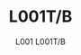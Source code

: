 ---
designer: Alberto Basaglia Natalia Rota Nodari
description: "L001%20is%20a%20collection%20of%20lamps%20with%20an%20iconic%20design%20consisting%20of%20elements%20capable%20of%20creating%20different%20combinations.%20Floor%20lamp%20with%20injection%20moulded%20polycarbonate%20diffuser%20%D8%20520mm%2C%20steel%20base%20and%20stem.%20Foot%20pedal%20to%20swith%20on."
image_primary: img/L001T_L001T-B_01_zoom.jpg
image_secondary: img/L001T_L001T-B_02_zoom.jpg
manufacturer: Pedrali
href: https://www.pedrali.it/en/products/catalog/Lamp-L001T-B/
subtitle: L001 L001T/B
title: L001T/B
image_thumb: img/L001T_L001T-B_cover.jpg
tags: 
  - pedrali
  - lamps
category: lamps
slug: /manufacturers/pedrali/lamps/alberto-basaglia-natalia-rota-nodari-l-001-t-b
---
